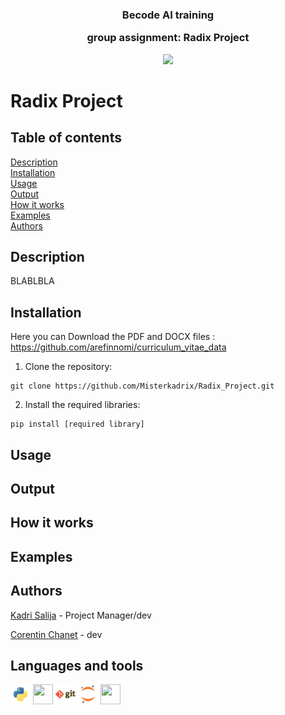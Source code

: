 <div align='center'>
  
  <h3>Becode AI training

group assignment: Radix Project</h3>


<img width = "200" src = https://becode.org/app/uploads/2020/03/cropped-becode-logo-seal.png>



</div>

# Radix Project
## Table of contents
[Description](#Description)  
[Installation](#Installation)  
[Usage](#Usage)  
[Output](#Output)  
[How it works](#How-it-works)  
[Examples](#Examples)  
[Authors](#Authors)

## Description

BLABLBLA

## Installation
Here you can Download the PDF and DOCX files : https://github.com/arefinnomi/curriculum_vitae_data
1. Clone the repository:
```
git clone https://github.com/Misterkadrix/Radix_Project.git
``` 
2. Install the required libraries:
```
pip install [required library]
```

## Usage


## Output



## How it works



## Examples


## Authors

[Kadri Salija](https://github.com/Misterkadrix?tab=repositories) - Project Manager/dev

[Corentin Chanet](https://github.com/CorentinChanet) - dev   


## Languages and tools
<p float="left">
<img height="32" width="32" src='https://raw.githubusercontent.com/github/explore/80688e429a7d4ef2fca1e82350fe8e3517d3494d/topics/python/python.png'>
<img height="32" width="32" src="https://image.flaticon.com/icons/png/512/25/25231.png" />
<img height="32" width="32" src='https://raw.githubusercontent.com/github/explore/80688e429a7d4ef2fca1e82350fe8e3517d3494d/topics/git/git.png'>
<img height="32" width="32" src="https://raw.githubusercontent.com/github/explore/80688e429a7d4ef2fca1e82350fe8e3517d3494d/topics/jupyter-notebook/jupyter-notebook.png" />
 <img height="32" width="32" src="https://cdn.geotribu.fr/img/logos-icones/logiciels_librairies/plotly.png" />
 </p>

